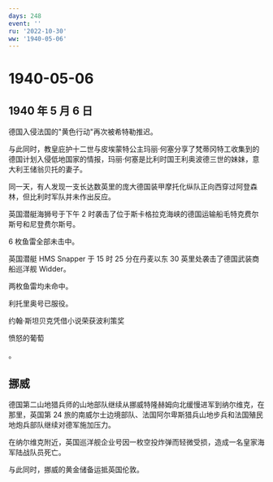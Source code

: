 ```yaml
---
days: 248
event: ''
ru: '2022-10-30'
ww: '1940-05-06'
---
```


# 1940-05-06

## 1940 年 5 月 6 日

德国入侵法国的"黄色行动"再次被希特勒推迟。

与此同时，教皇庇护十二世与皮埃蒙特公主玛丽·何塞分享了梵蒂冈特工收集到的德国计划入侵低地国家的情报，玛丽·何塞是比利时国王利奥波德三世的妹妹，意大利王储翁贝托的妻子。

同一天，有人发现一支长达数英里的庞大德国装甲摩托化纵队正向西穿过阿登森林，但比利时军队并未作出反应。

英国潜艇海狮号于下午 2
时袭击了位于斯卡格拉克海峡的德国运输船毛特克费尔斯号和尼登费尔斯号。

6 枚鱼雷全部未击中。

英国潜艇 HMS Snapper 于 15 时 25 分在丹麦以东 30
英里处袭击了德国武装商船巡洋舰 Widder。

两枚鱼雷均未命中。

利托里奥号已服役。

约翰·斯坦贝克凭借小说荣获波利策奖

愤怒的葡萄

。

## 挪威

德国第二山地猎兵师的山地部队继续从挪威特隆赫姆向北缓慢进军到纳尔维克，在那里，英国第
24
旅的南威尔士边境部队、法国阿尔卑斯猎兵山地步兵和法国殖民地炮兵部队继续对德军施加压力。

在纳尔维克附近，英国巡洋舰企业号因一枚空投炸弹而轻微受损，造成一名皇家海军陆战队员死亡。

与此同时，挪威的黄金储备运抵英国伦敦。